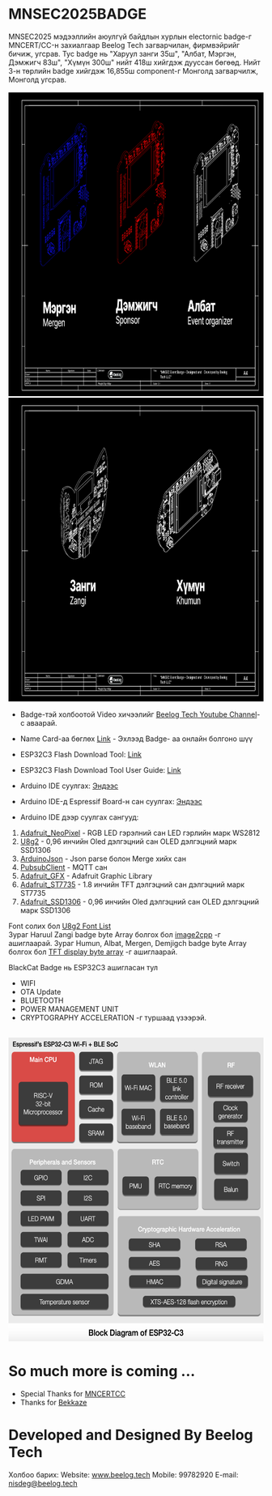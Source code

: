 # MNSEC2025BADGE
MNSEC2025 мэдээллийн аюулгүй байдлын хурлын electornic badge-г MNCERT/CC-н захиалгаар Beelog Tech загварчилан, фирмвэйрийг бичиж, угсрав. Тус badge нь "Харуул занги 35ш", "Албат, Мэргэн, Дэмжигч 83ш", "Хүмүн 300ш" нийт 418ш хийгдэж дууссан бөгөөд. Нийт 3-н төрлийн badge хийгдэж 16,855ш component-г Монголд загварчилж, Монголд угсрав.
<br>
<br> <img height = "600" src="User guide Image/2.png"/>
<br> <img height = "600" src="User guide Image/3.png"/><br>
* Badge-тэй холбоотой Video хичээлийг 
<a href="https://www.youtube.com/@BeelogTech">Beelog Tech Youtube Channel</a>-с аваарай.
* Name Card-аа бөглөх
<a href="https://103.168.179.124/">Link</a>  - Эхлээд Badge- аа онлайн болгоно шүү
* ESP32C3 Flash Download Tool: <a href="https://dl.espressif.com/public/flash_download_tool.zip">Link</a>
* ESP32C3 Flash Download Tool User Guide: <a href="https://docs.espressif.com/projects/esp-test-tools/en/latest/esp32c3/production_stage/tools/flash_download_tool.html">Link</a>

* Arduino IDE суулгах: <a href="https://www.arduino.cc/en/software">Эндээс</a>
* Arduino IDE-д Espressif Board-н сан суулгах: <a href="https://randomnerdtutorials.com/installing-the-esp32-board-in-arduino-ide-windows-instructions">Эндээс</a>

* Arduino IDE дээр суулгах сангууд:
1. <a href="https://github.com/adafruit/Adafruit_NeoPixel">Adafruit_NeoPixel</a> - RGB LED гэрэлний сан LED гэрлийн марк WS2812
2. <a href="https://github.com/olikraus/U8g2_Arduino">U8g2</a> - 0,96 инчийн Oled дэлгэцний сан OLED дэлгэцний марк SSD1306
3. <a href="https://github.com/bblanchon/ArduinoJson">ArduinoJson</a>  - Json parse болон Merge хийх сан
4. <a href="https://github.com/knolleary/pubsubclient">PubsubClient</a> - MQTT сан
5. <a href="https://github.com/adafruit/Adafruit-GFX-Library"> Adafruit_GFX</a> - Adafruit Graphic Library
6. <a href="https://github.com/adafruit/Adafruit-ST7735-Library">Adafruit_ST7735</a> - 1.8 инчийн TFT дэлгэцний сан дэлгэцний марк ST7735
7. <a href="https://github.com/adafruit/Adafruit_SSD1306">Adafruit_SSD1306</a> - 0,96 инчийн Oled дэлгэцний сан OLED дэлгэцний марк SSD1306
   
Font солих бол <a href="https://github.com/olikraus/u8g2/wiki/fntlistall">U8g2 Font List</a>  
Зураг Haruul Zangi badge byte Array болгох бол <a href="https://javl.github.io/image2cpp/">image2cpp</a>  -г ашиглаарай.
Зураг Humun, Albat, Mergen, Demjigch badge byte Array болгох бол <a href="https://mischianti.org/rgb-image-to-byte-array-converter-for-arduino-tft-displays">TFT display byte array</a>  -г ашиглаарай.

BlackCat Badge нь ESP32C3 ашигласан тул
- WIFI 
- OTA Update
- BLUETOOTH
- POWER MANAGEMENT UNIT
- CRYPTOGRAPHY ACCELERATION -г туршаад үзээрэй.

<br> <img height = "600" src="https://github.com/helicopteresdc/BlackCat-Badge/blob/main/Images/ESP32C3%20Architecture.png"/><br>

# So much more is coming ...
* Special Thanks for <a href="https://mncert.org/">MNCERTCC</a>
* Thanks for <a href="https://github.com/bekkaze">Bekkaze</a>

# Developed and Designed By Beelog Tech
Холбоо барих:
Website: www.beelog.tech
Mobile: 99782920
E-mail: nisdeg@beelog.tech
